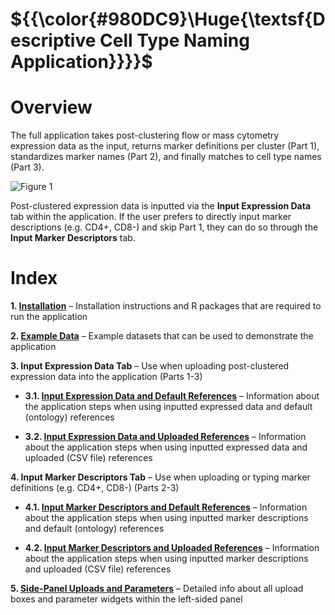 
# ${{\color{#980DC9}\Huge{\textsf{Descriptive Cell Type Naming Application}}}}\$ 

# Overview
The full application takes post-clustering flow or mass cytometry expression data as the input, returns marker definitions per cluster (Part 1), standardizes marker names (Part 2), and finally matches to cell type names (Part 3). 

![Figure 1](https://github.com/user-attachments/assets/fd6ec134-f358-43cd-b891-cce9790c5bf2)


Post-clustered expression data is inputted via the **Input Expression Data** tab within the application. If the user prefers to directly input marker descriptions (e.g. CD4+, CD8-) and skip Part 1, they can do so through the **Input Marker Descriptors** tab.


# Index
**1. [Installation](https://github.com/AndorfLab/CytoPheno/wiki/1.-Installation)** – Installation instructions and R packages that are required to run the application  

**2. [Example Data](https://github.com/AndorfLab/CytoPheno/wiki/2.-Example-Data)** – Example datasets that can be used to demonstrate the application   

**3. Input Expression Data Tab** – Use when uploading post-clustered expression data into the application (Parts 1-3)  

* **3.1. [Input Expression Data and Default References](https://github.com/AndorfLab/CytoPheno/wiki/3.1.-Input-Expression-Data-and-Default-References)** – Information about the application steps when using inputted expressed data and default (ontology) references
  
* **3.2. [Input Expression Data and Uploaded References](https://github.com/AndorfLab/CytoPheno/wiki/3.2.-Input-Expression-Data-and-Uploaded-References)** – Information about the application steps when using inputted expressed data and uploaded (CSV file) references
  
**4. Input Marker Descriptors Tab** – Use when uploading or typing marker definitions (e.g. CD4+, CD8-) (Parts 2-3)  

* **4.1. [Input Marker Descriptors and Default References](https://github.com/AndorfLab/CytoPheno/wiki/4.1.-Input-Marker-Descriptors-and-Default-References)** – Information about the application steps when using inputted marker descriptions and default (ontology) references  

* **4.2. [Input Marker Descriptors and Uploaded References](https://github.com/AndorfLab/CytoPheno/wiki/4.2.-Input-Marker-Descriptors-and-Uploaded-References)** – Information about the application steps when using inputted marker descriptions and uploaded (CSV file) references  

**5. [Side-Panel Uploads and Parameters](https://github.com/AndorfLab/CytoPheno/wiki/5.-Side-Panel-Uploads-and-Parameters)** – Detailed info about all upload boxes and parameter widgets within the left-sided panel  
